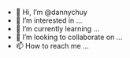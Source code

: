 - 👋 Hi, I’m @dannychuy
- 👀 I’m interested in ...
- 🌱 I’m currently learning ...
- 💞️ I’m looking to collaborate on ...
- 📫 How to reach me ...

<!---
dannychuy/dannychuy is a ✨ special ✨ repository because its `README.md` (this file) appears on your GitHub profile.
You can click the Preview link to take a look at your changes.
--->
